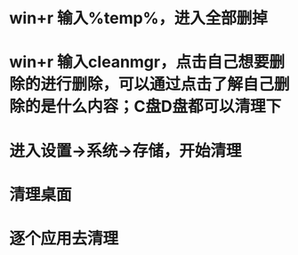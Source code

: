 # win+r 输入%temp%，进入全部删掉
# win+r 输入cleanmgr，点击自己想要删除的进行删除，可以通过点击了解自己删除的是什么内容；C盘D盘都可以清理下
#        进入设置->系统->存储，开始清理
# 清理桌面
# 逐个应用去清理
